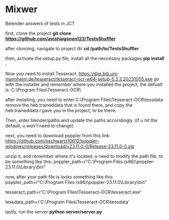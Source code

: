 # Mixwer
Belender answers of tests in JCT

first, clone the project
**git clone https://github.com/avishaigonen123/TestsShuffler**

after clonning, navigate to project dir
**cd /path/to/TestsShuffler**

then, activate the setup.py file, install all the neccesary packages
**pip install .**


Now you need to install Tesseract:
https://digi.bib.uni-mannheim.de/tesseract/tesseract-ocr-w64-setup-5.3.3.20231005.exe
go with the installer and remember where you installed the project, the defualt is:
C:\Program Files\Tesseract-OCR\

after installing, you need to enter C:\Program Files\Tesseract-OCR\tessdata
remove the heb.traineddata that is found there, and copy the heb.traineddata i gave you in the project, to be there.

Then, enter blender/paths and update the paths accoridingly. (if u hit the default, u won't need to change)

next, you need to download poppler from this link:
https://github.com/oschwartz10612/poppler-windows/releases/download/v23.11.0-0/Release-23.11.0-0.zip

unzip it, and remember where it's located.
u need to modify the path file, to be something like this:
poppler_path=r"C:\Program Files (x86)\poppler-23.11.0\Library\bin"

now, after your path file is looks something like this:
poppler_path=r"C:\Program Files (x86)\poppler-23.11.0\Library\bin"

tesseract_path=r'C:\Program Files\Tesseract-OCR\tesseract.exe'

tessdata_path=r'C:\Program Files\Tesseract-OCR\tessdata'

lastly, run the server
**python server/server.py**
